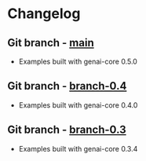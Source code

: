 # Changelog

## Git branch - [main](https://github.com/Stratio/genai-examples)

* Examples built with genai-core 0.5.0

## Git branch - [branch-0.4](https://github.com/Stratio/genai-examples/tree/branch-0.4)

* Examples built with genai-core 0.4.0

## Git branch - [branch-0.3](https://github.com/Stratio/genai-examples/tree/branch-0.3)

* Examples built with genai-core 0.3.4
